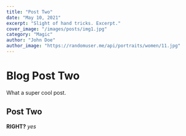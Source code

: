 ```yaml
---
title: "Post Two"
date: "May 10, 2021"
excerpt: "Slight of hand tricks. Excerpt."
cover_image: "/images/posts/img1.jpg"
category: "Magic"
author: "John Doe"
author_image: "https://randomuser.me/api/portraits/women/11.jpg"
---
```


# Blog Post Two

What a super cool post.

## Post Two

**RIGHT?**
_yes_
